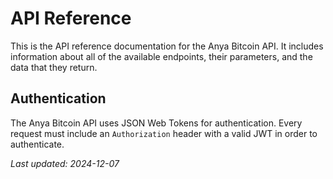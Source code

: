 # API Reference

This is the API reference documentation for the Anya Bitcoin API. It
includes information about all of the available endpoints, their
parameters, and the data that they return.

## Authentication

The Anya Bitcoin API uses JSON Web Tokens for authentication. Every
request must include an `Authorization` header with a valid JWT in
order to authenticate.

*Last updated: 2024-12-07*
